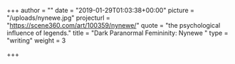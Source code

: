 +++
author = ""
date = "2019-01-29T01:03:38+00:00"
picture = "/uploads/nynewe.jpg"
projecturl = "https://scene360.com/art/100359/nynewe/"
quote = "the psychological influence of legends."
title = "Dark Paranormal Femininity: Nynewe "
type = "writing"
weight = 3

+++
